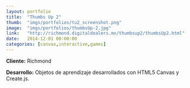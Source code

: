 ```yaml
---
layout:	portfolio
title:	"Thumbs Up 2"
thumb:  "imgs/portfolios/tu2_screenshot.png"
image:	"imgs/portfolios/thumbsUp-2.jpg"
link:   "http://richmond.digitaldealers.mx/thumbsup2/thumbsUp2.html"
date:   2014-12-01 00:00:00
categories: [canvas,interactive,games]
---
```


**Cliente:** Richmond

**Desarrollo:** Objetos de aprendizaje desarrollados con HTML5 Canvas y Create.js.